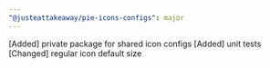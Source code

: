 ```yaml
---
"@justeattakeaway/pie-icons-configs": major
---
```


[Added] private package for shared icon configs
[Added] unit tests
[Changed] regular icon default size
